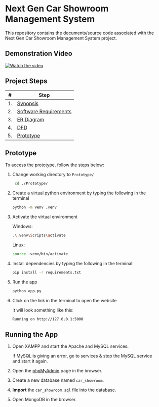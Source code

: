 # Next Gen Car Showroom Management System

This repository contains the documents/source code associated with the Next Gen Car Showroom Management System project.

## Demonstration Video

[![Watch the video](./demo/thumbnail2.png)](https://youtu.be/V5ND9ySwkfw)

## Project Steps

| #   | Step                              |
| --- | --------------------------------- |
| 1.  | [Synopsis](./1_Synopsis/)         |
| 2.  | [Software Requirements](./2_SRS/) |
| 3.  | [ER Diagram](./3_ER_diagram/)     |
| 4.  | [DFD](./4_DFD/)                   |
| 5.  | [Prototype](./Prototype/)         |

## Prototype

To access the prototype, follow the steps below:

1. Change working directory to `Prototype/`

   ```bash
    cd ./Prototype/
   ```

2. Create a virtual python environment by typing the following in the terminal

   ```bash
   python -m venv .venv
   ```

3. Activate the virtual environment

   Windows:

   ```bash
   .\.venv\Scripts\activate
   ```

   Linux:

   ```bash
   source .venv/bin/activate
   ```

4. Install dependencies by typing the following in the terminal

   ```bash
   pip install -r requirements.txt
   ```

5. Run the app

   ```bash
   python app.py
   ```

6. Click on the link in the terminal to open the website

   It will look something like this:

   ```bash
   Running on http://127.0.0.1:5000
   ```

## Running the App

1. Open XAMPP and start the Apache and MySQL services.

   If MySQL is giving an error, go to services & stop the MySQL service and start it again.

2. Open the [phpMyAdmin](http://localhost/phpmyadmin/index.php?lang=en) page in the browser.

3. Create a new database named `car_showroom`.

4. **Import** the `car_showroom.sql` file into the database.

5. Open MongoDB in the browser.
